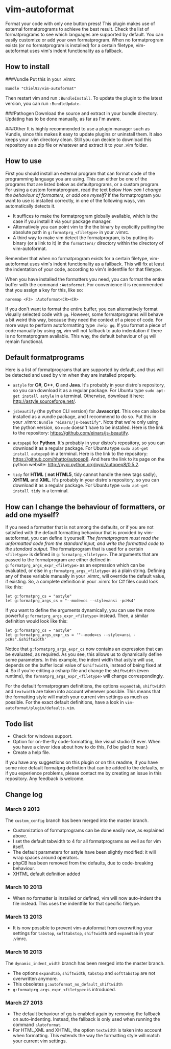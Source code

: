 vim-autoformat
==============
Format your code with only one button press!
This plugin makes use of external formatprograms to achieve the best result.
Check the list of formatprograms to see which languages are supported by default.
You can easily customize or add your own formatprogram.
When no formatprogram exists (or no formatprogram is installed) for a certain filetype, vim-autoformat uses vim's indent functionality as a fallback.

How to install
-----------------------
###Vundle
Put this in your .vimrc

```vim
Bundle "Chiel92/vim-autoformat"
```

Then restart vim and run `:BundleInstall`.
To update the plugin to the latest version, you can run `:BundleUpdate`.

###Pathogen
Download the source and extract in your bundle directory.
Updating has to be done manually, as far as I'm aware.

###Other
It is highly recommended to use a plugin manager such as Vundle, since this makes it easy to update plugins or uninstall them.
It also keeps your .vim directory clean.
Still you can decide to download this repository as a zip file or whatever and extract it to your .vim folder.

How to use
----------
First you should install an external program that can format code of the programming language you are using.
This can either be one of the programs that are listed below as defaultprograms, or a custom program.
For using a custom formatprogram, read the text below *How can I change the behaviour of formatters, or add one myself?*
If the formatprogram you want to use is installed correctly, in one of the following ways, vim automatically detects it.
* It suffices to make the formatprogram globally available, which is the case if you install it via your package manager.
* Alternatively you can point vim to the the binary by explicitly putting the absolute path in `g:formatprg_<filetype>` in your .vimrc.
* A third way to make vim detect the formatprogram, is by putting its binary (or a link to it) in the `formatters/` directory within the directory of vim-autoformat.

Remember that when no formatprogram exists for a certain filetype, vim-autoformat uses vim's indent functionality as a fallback.
This will fix at least the indentation of your code, according to vim's indentfile for that filetype.

When you have installed the formatters you need, you can format the entire buffer with the command `:Autoformat`.
For convenience it is recommended that you assign a key for this, like so:

```vim
noremap <F3> :Autoformat<CR><CR>
```

If you don't want to format the entire buffer, you can alternatively format visually selected code with `gq`.
However, some formatprograms will behave a bit weird this way, because they need the context of a piece of code.
For more ways to perform autoformatting type `:help gq`.
If you format a piece of code manually by using `gq`, vim will not fallback to auto indentation if there is no formatprogram available.
This way, the default behaviour of `gq` will remain functional.

Default formatprograms
------------------------
Here is a list of formatprograms that are supported by default, and thus will be detected and used by vim when they are installed properly.

* `astyle` for __C#__, __C++__, __C__ and __Java__.
It's probably in your distro's repository, so you can download it as a regular package.
For Ubuntu type `sudo apt-get install astyle` in a terminal.
Otherwise, download it here: http://astyle.sourceforge.net/.

* `jsbeautify` (the python CLI version) for __Javascript__.
This one can also be installed as a vundle package, and I recommend to do so.
Put this in your .vimrc: `Bundle "einars/js-beautify"`.
Note that we're only using the python version, so `node` doesn't have to be installed.
Here is the link to the repository: https://github.com/einars/js-beautify.

* `autopep8` for __Python__.
It's probably in your distro's repository, so you can download it as a regular package.
For Ubuntu type `sudo apt-get install autopep8` in a terminal.
Here is the link to the repository: https://github.com/hhatto/autopep8.
And here the link to its page on the python website: http://pypi.python.org/pypi/autopep8/0.5.2.

* `tidy` for __HTML__ ( __not HTML5__, tidy cannot handle the new tags sadly), __XHTML__ and __XML__.
It's probably in your distro's repository, so you can download it as a regular package.
For Ubuntu type `sudo apt-get install tidy` in a terminal.

How can I change the behaviour of formatters, or add one myself?
---------------------------------------------
If you need a formatter that is not among the defaults, or if you are not satisfied with the default formatting behaviour that is provided by vim-autoformat, you can define it yourself.
*The formatprogram must read the unformatted code from the standard input, and write the formatted code to the standard output.*
The formatprogram that is used for a certain `<filetype>` is defined in `g:formatprg_<filetype>`.
The arguments that are passed to the formatprogram are either defined in `g:formatprg_args_expr_<filetype>` as an expression which can be evaluated, or else in `g:formatprg_args_<filetype>` as a plain string.
Defining any of these variable manually in your .vimrc, will override the default value, if existing.
So, a complete definition in your .vimrc for C# files could look like this:

```vim
let g:formatprg_cs = "astyle"
let g:formatprg_args_cs = "--mode=cs --style=ansi -pcHs4"
```

If you want to define the arguments dynamically, you can use the more powerful `g:formatprg_args_expr_<filetype>` instead.
Then, a similar definition would look like this:

```vim
let g:formatprg_cs = "astyle"
let g:formatprg_args_expr_cs = '"--mode=cs --style=ansi -pcHs".&shiftwidth' 
```

Notice that `g:formatprg_args_expr_cs` now contains an expression that can be evaluated, as required.
As you see, this allows us to dynamically define some parameters.
In this example, the indent width that astyle will use, depends on the buffer local value of `&shiftwidth`, instead of being fixed at 4.
So if you're editing a csharp file and change the `shiftwidth` (even runtime), the `formatprg_args_expr_<filetype>` will change correspondingly.

For the default formatprogram definitions, the options `expandtab`, `shiftwidth` and `textwidth` are taken into account whenever possible.
This means that the formatting style will match your current vim settings as much as possible.
For the exact default definitions, have a look in `vim-autoformat/plugin/defaults.vim`.


Todo list
---------
* Check for windows support.
* Option for on-the-fly code-formatting, like visual studio (If ever. When you have a clever idea about how to do this, i'd be glad to hear.)
* Create a help file.


If you have any suggestions on this plugin or on this readme, if you have some nice default formatprg definition that can be added to the defaults, or if you experience problems, please contact me by creating an issue in this repository.
Any feedback is welcome.

Change log
----------
### March 9 2013
The `custom_config` branch has been merged into the master branch.
* Customization of formatprograms can be done easily now, as explained above.
* I set the default tabwidth to 4 for all formatprograms as well as for vim itself.
* The default parameters for astyle have been slightly modified: it will wrap spaces around operators.
* phpCB has been removed from the defaults, due to code-breaking behaviour.
* XHTML default definition added

### March 10 2013
* When no formatter is installed or defined, vim will now auto-indent the file instead. This uses the indentfile for that specific filetype.

### March 13 2013
* It is now possible to prevent vim-autoformat from overwriting your settings for  `tabstop`, `softtabstop`, `shiftwidth` and `expandtab` in your .vimrc.

### March 16 2013
The `dynamic_indent_width` branch has been merged into the master branch.
* The options `expandtab`, `shiftwidth`, `tabstop` and `softtabstop` are not overwritten anymore.
* This obsoletes `g:autoformat_no_default_shiftwidth`
* `g:formatprg_args_expr_<filetype>` is introduced.

### March 27 2013
* The default behaviour of gq is enabled again by removing the fallback on auto-indenting.
Instead, the fallback is only used when running the command `:Autoformat`.
* For HTML,XML and XHTML, the option `textwidth` is taken into account when formatting.
This extends the way the formatting style will match your current vim settings.
